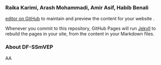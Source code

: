 


### Raika Karimi,    Arash Mohammadi,    Amir Asif,    Habib Benali        
 [editor on GitHub](https://github.com/raykakarimi/raykakarimi.github.io-DFSSMVEP/edit/gh-pages/index.md) to maintain and preview the content for your website .

Whenever you commit to this repository, GitHub Pages will run [Jekyll](https://jekyllrb.com/) to rebuild the pages in your site, from the content in your Markdown files.

### About DF-SSmVEP

AA

